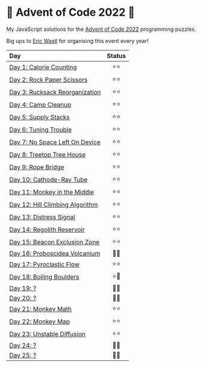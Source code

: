 # 🎄 Advent of Code 2022 🎄

My JavaScript solutions for the [Advent of Code 2022](https://adventofcode.com/2022) programming puzzles.

Big ups to [Eric Wastl](https://twitter.com/ericwastl) for organising this event every year!

| Day | Status |
| :--- | :---: |
| [Day 1: Calorie Counting](./day01) | ⭐⭐ |
| [Day 2: Rock Paper Scissors](./day02) | ⭐⭐ |
| [Day 3: Rucksack Reorganization](./day03) | ⭐⭐ |
| [Day 4: Camp Cleanup](./day04) | ⭐⭐ |
| [Day 5: Supply Stacks](./day05) | ⭐⭐ |
| [Day 6: Tuning Trouble](./day06) | ⭐⭐ |
| [Day 7: No Space Left On Device](./day07) | ⭐⭐ |
| [Day 8: Treetop Tree House](./day08) | ⭐⭐ |
| [Day 9: Rope Bridge](./day09) | ⭐⭐ |
| [Day 10: Cathode-Ray Tube](./day10) | ⭐⭐ |
| [Day 11: Monkey in the Middle](./day11) | ⭐⭐ |
| [Day 12: Hill Climbing Algorithm](./day12) | ⭐⭐ |
| [Day 13: Distress Signal](./day13) | ⭐⭐ |
| [Day 14: Regolith Reservoir](./day14) | ⭐⭐ |
| [Day 15: Beacon Exclusion Zone](./day15) | ⭐⭐ |
| [Day 16: Proboscidea Volcanium](./day16) | 🧠🧠 |
| [Day 17: Pyroclastic Flow](./day17) | ⭐⭐ |
| [Day 18: Boiling Boulders](./day18) | ⭐🧠 |
| [Day 19: ?](./day19) | 🧠🧠 |
| [Day 20: ?](./day20) | 🧠🧠 |
| [Day 21: Monkey Math](./day21) | ⭐⭐ |
| [Day 22: Monkey Map](./day22) | ⭐⭐ |
| [Day 23: Unstable Diffusion](./day23) | ⭐⭐ |
| [Day 24: ?](./day24) | 🧠🧠 |
| [Day 25: ?](./day25) | 🧠🧠 |
